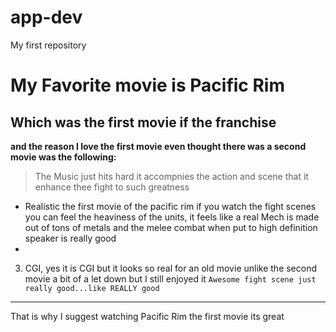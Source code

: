 # app-dev
My first repository

# My Favorite movie is Pacific Rim 
## Which was the first movie if the franchise
**and the reason I love the first movie even thought there was a second movie was the following:**

> The Music just hits hard it accompnies the action and scene that it enhance thee fight to such greatness
> 
- Realistic the first movie of the pacific rim if you watch the fight scenes you can feel the heaviness of the units, it feels like a real Mech is made out of tons of metals and the melee combat when put to high definition speaker is really good
- 
3. CGI, yes it is CGI but it looks so real for an old movie unlike the second movie a bit of a let down but I still enjoyed it
`Awesome fight scene just really good...like REALLY good`
---
That is why I suggest watching Pacific Rim the first movie its great
